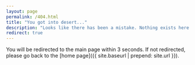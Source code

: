 ```yaml
---
layout: page
permalink: /404.html
title: "You got into desert..."
description: "Looks like there has been a mistake. Nothing exists here."
redirect: true
---
```



You will be redirected to the main page within 3 seconds. If not redirected, please go back to the [home page]({{ site.baseurl | prepend: site.url }}).
